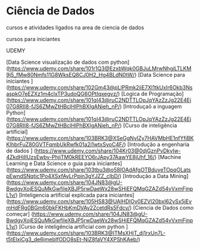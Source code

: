 # Ciência de Dados 
cursos e atividades ligados na area de ciencia de dados 

cursos para iniciantes

UDEMY
 
[Data Science  visualização de dados com python] (https://www.udemy.com/share/101r1Q3@EzxbWqk0GBJuLMrwNhgjLTLKM9j5_fMw80Nmfs11G8WksEQ8CJ0H2_Hg4BLdN0tW/)
[Data Science para iniciantes ] (https://www.udemy.com/share/102Gm43@pLlPRmk2iiE7Xl1tkUxIr6Okb3NsaspkO7eEZXz1m4clxTP3udoQG6OPtIqxegvz/)
[Logica de Programação] (https://www.udemy.com/share/101qI43@ruC2NDTTLOpJqYAzZzJg22E4Ej07G8RII8-fJS6ZMwZtHBclHlPhBXIgANieh_nP/)
[Introduçaõ a inguagem Python] (https://www.udemy.com/share/101qI43@ruC2NDTTLOpJqYAzZzJg22E4Ej07G8RII8-fJS6ZMwZtHBclHlPhBXIgANieh_nP/)
[Curso de inteligência artificial] (https://www.udemy.com/share/103BRK3@XSeGgNyIZy7HAVMbHE1nfYfiBKKIhbrFuZ80GVTFqmbUkRwfk01a2i1wtxSyoC4F/)
[Introdução a engenharia de dados ] (https://www.udemy.com/share/104Kr03@0djGznPvDkyIw-4ZkdHiIIUzsEwbv-PhjiTM0kREEYO6rJApy37AawYE8jUhf_16/)
[Machine Learning e Data Science  o guia para iniciantes] (https://www.udemy.com/share/103tbu3@o58IOAdAfgOTBduyeTOpqOLatspEwndSNqtic1Po4XSxfAyLrPpin3gYJZZ_cIbD/)
[Introdução a Data Mining] (https://www.udemy.com/share/104JN83@gU-BwdgvXojESQuMkGwfileXBJP5rwDaeWx28wSHiEFQMqGZAZd54vVxmFjnpL1v/)
[Inteligencia artificial explicada para iniciantes] (https://www.udemy.com/share/105HS83@UAlHDlOv0EZVl20bxI62ySx5jEvmHdFRg0BGm60bkFKHbKmDVAv2ZcetdRs5Fdcv/)
[Ciencia de Dados como começar] (https://www.udemy.com/share/104JN83@gU-BwdgvXojESQuMkGwfileXBJP5rwDaeWx28wSHiEFQMqGZAZd54vVxmFjnpL1v/)
[Curso de inteligência artificial com python ] (https://www.udemy.com/share/103BRK3@ITMsXHjT_dj1rxUn7L-t5tElxiCg3_de6jmebIfODO8sEt-NiZ8faVY4XPShKAeb/)
